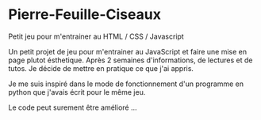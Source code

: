 # Pierre-Feuille-Ciseaux
Petit jeu pour m'entrainer au HTML / CSS / Javascript

Un petit projet de jeu pour m'entrainer au JavaScript et faire une mise en page plutot ésthetique. 
Après 2 semaines d'informations, de lectures et de tutos. Je décide de mettre en pratique ce que j'ai appris. 

Je me suis inspiré dans le mode de fonctionnement d'un programme en python que j'avais écrit pour le même jeu. 

Le code peut surement être amélioré ... 

